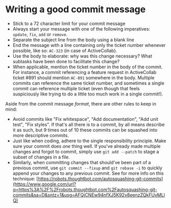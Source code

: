 # Writing a good commit message

- Stick to a 72 character limit for your commit message
- Always start your message with one of the following imperatives: `update`, `fix`, `add` or `remove`.
- Separate the subject line from the body using a blank line
- End the message with a line containing only the ticket number whenever possible, like so: `AC-323` (in case of ActiveCollab).
- Use the body to elaborate: why was this change necessary? What subtasks have been done to facilitate this change?
- When applicable, mention the ticket number in the body of the commit. For instance, a commit referencing a feature request in ActiveCollab ticket #891 should mention `AC-891` somewhere in the body. Multiple commits can reference the same ticket number, and sometimes a single commit can reference multiple ticket (even though that feels suspiciously like trying to do a little too much work in a single commit!).

Aside from the commit message *format*, there are other rules to keep in mind:

- Avoid commits like "Fix whitespace", "Add documentation", "Add unit test", "Fix styles". If that's all there is to a commit, by all means describe it as such, but 9 times out of 10 these commits can be squashed into more descriptive commits.
- Just like when coding, adhere to the single responsibility principle. Make sure your commit does *one* thing well. If you've already made multiple changes and forgot to commit, simply use `git add --patch` to stage a subset of changes in a file. 
- Similarly, when committing changes that should've been part of a previous commit, use `git commit --fixup` and `git rebase -i` to quickly append your changes to any previous commit. See for more info on this technique: [https://robots.thoughtbot.com/autosquashing-git-commits](https://www.google.com/url?q=https%3A%2F%2Frobots.thoughtbot.com%2Fautosquashing-git-commits&sa=D&sntz=1&usg=AFQjCNEw94nfXJ5K92v8eenzZQkFUvMLlQ)

